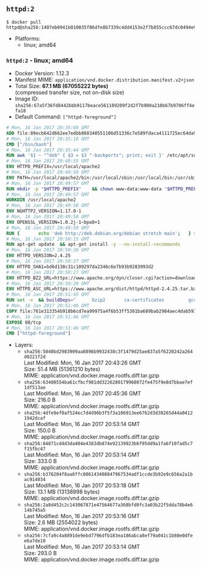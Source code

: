 ## `httpd:2`

```console
$ docker pull httpd@sha256:1407eb0941b010035f86dfe8b7339c4dd4153e2f7b855ccc67dc0494e9f2756c
```

-	Platforms:
	-	linux; amd64

### `httpd:2` - linux; amd64

-	Docker Version: 1.12.3
-	Manifest MIME: `application/vnd.docker.distribution.manifest.v2+json`
-	Total Size: **67.1 MB (67055222 bytes)**  
	(compressed transfer size, not on-disk size)
-	Image ID: `sha256:67a5f36fd8442bbb9117beace561109209f2d2f7b900a210b67b9706ff4efa18`
-	Default Command: `["httpd-foreground"]`

```dockerfile
# Mon, 16 Jan 2017 20:35:09 GMT
ADD file:89ecb642d662ee7edbb868340551106d51336c7e589fdaca4111725ec64da957 in / 
# Mon, 16 Jan 2017 20:35:16 GMT
CMD ["/bin/bash"]
# Mon, 16 Jan 2017 20:35:44 GMT
RUN awk '$1 ~ "^deb" { $3 = $3 "-backports"; print; exit }' /etc/apt/sources.list > /etc/apt/sources.list.d/backports.list
# Mon, 16 Jan 2017 20:49:55 GMT
ENV HTTPD_PREFIX=/usr/local/apache2
# Mon, 16 Jan 2017 20:49:56 GMT
ENV PATH=/usr/local/apache2/bin:/usr/local/sbin:/usr/local/bin:/usr/sbin:/usr/bin:/sbin:/bin
# Mon, 16 Jan 2017 20:49:57 GMT
RUN mkdir -p "$HTTPD_PREFIX" 	&& chown www-data:www-data "$HTTPD_PREFIX"
# Mon, 16 Jan 2017 20:49:57 GMT
WORKDIR /usr/local/apache2
# Mon, 16 Jan 2017 20:49:58 GMT
ENV NGHTTP2_VERSION=1.17.0-1
# Mon, 16 Jan 2017 20:49:58 GMT
ENV OPENSSL_VERSION=1.0.2j-1~bpo8+1
# Mon, 16 Jan 2017 20:49:59 GMT
RUN { 		echo 'deb http://deb.debian.org/debian stretch main'; 	} > /etc/apt/sources.list.d/stretch.list 	&& { 		echo 'Package: *'; 		echo 'Pin: release n=stretch'; 		echo 'Pin-Priority: -10'; 		echo; 		echo 'Package: libnghttp2*'; 		echo "Pin: version $NGHTTP2_VERSION"; 		echo 'Pin-Priority: 990'; 		echo; 	} > /etc/apt/preferences.d/unstable-nghttp2
# Mon, 16 Jan 2017 20:50:15 GMT
RUN apt-get update 	&& apt-get install -y --no-install-recommends 		libapr1 		libaprutil1 		libaprutil1-ldap 		libapr1-dev 		libaprutil1-dev 		liblua5.2-0 		libnghttp2-14=$NGHTTP2_VERSION 		libpcre++0 		libssl1.0.0=$OPENSSL_VERSION 		libxml2 	&& rm -r /var/lib/apt/lists/*
# Mon, 16 Jan 2017 20:50:26 GMT
ENV HTTPD_VERSION=2.4.25
# Mon, 16 Jan 2017 20:50:27 GMT
ENV HTTPD_SHA1=bd6d138c31c109297da2346c6e7b93b9283993d2
# Mon, 16 Jan 2017 20:50:27 GMT
ENV HTTPD_BZ2_URL=https://www.apache.org/dyn/closer.cgi?action=download&filename=httpd/httpd-2.4.25.tar.bz2
# Mon, 16 Jan 2017 20:50:28 GMT
ENV HTTPD_ASC_URL=https://www.apache.org/dist/httpd/httpd-2.4.25.tar.bz2.asc
# Mon, 16 Jan 2017 20:51:45 GMT
RUN set -x 	&& buildDeps=" 		bzip2 		ca-certificates 		gcc 		libnghttp2-dev=$NGHTTP2_VERSION 		liblua5.2-dev 		libpcre++-dev 		libssl-dev=$OPENSSL_VERSION 		libxml2-dev 		zlib1g-dev 		make 		wget 	" 	&& apt-get update 	&& apt-get install -y --no-install-recommends -V $buildDeps 	&& rm -r /var/lib/apt/lists/* 		&& wget -O httpd.tar.bz2 "$HTTPD_BZ2_URL" 	&& echo "$HTTPD_SHA1 *httpd.tar.bz2" | sha1sum -c - 	&& wget -O httpd.tar.bz2.asc "$HTTPD_ASC_URL" 	&& export GNUPGHOME="$(mktemp -d)" 	&& gpg --keyserver ha.pool.sks-keyservers.net --recv-keys A93D62ECC3C8EA12DB220EC934EA76E6791485A8 	&& gpg --batch --verify httpd.tar.bz2.asc httpd.tar.bz2 	&& rm -r "$GNUPGHOME" httpd.tar.bz2.asc 		&& mkdir -p src 	&& tar -xf httpd.tar.bz2 -C src --strip-components=1 	&& rm httpd.tar.bz2 	&& cd src 		&& ./configure 		--prefix="$HTTPD_PREFIX" 		--enable-mods-shared=reallyall 	&& make -j "$(nproc)" 	&& make install 		&& cd .. 	&& rm -r src man manual 		&& sed -ri 		-e 's!^(\s*CustomLog)\s+\S+!\1 /proc/self/fd/1!g' 		-e 's!^(\s*ErrorLog)\s+\S+!\1 /proc/self/fd/2!g' 		"$HTTPD_PREFIX/conf/httpd.conf" 		&& apt-get purge -y --auto-remove $buildDeps
# Mon, 16 Jan 2017 20:51:46 GMT
COPY file:761e313354b918b6cd7ea99975a4f6b53ff5381ba689bab2984aec4dab597215 in /usr/local/bin/ 
# Mon, 16 Jan 2017 20:51:46 GMT
EXPOSE 80/tcp
# Mon, 16 Jan 2017 20:51:46 GMT
CMD ["httpd-foreground"]
```

-	Layers:
	-	`sha256:5040bd2983909aa8896b9932438c3f1479d25ae837a5f6220242a264d0221f2d`  
		Last Modified: Mon, 16 Jan 2017 20:43:26 GMT  
		Size: 51.4 MB (51361210 bytes)  
		MIME: application/vnd.docker.image.rootfs.diff.tar.gzip
	-	`sha256:63408554ba61cfbcf981dd3226280179968072fe475f9e8d7bbae7ef1df513ae`  
		Last Modified: Mon, 16 Jan 2017 20:45:36 GMT  
		Size: 216.0 B  
		MIME: application/vnd.docker.image.rootfs.diff.tar.gzip
	-	`sha256:4dfe9ef0af524ec7d4d96b3f5f3a106913ee6762d3d38265d44a04121942dcaf`  
		Last Modified: Mon, 16 Jan 2017 20:53:14 GMT  
		Size: 150.0 B  
		MIME: application/vnd.docker.image.rootfs.diff.tar.gzip
	-	`sha256:84871cd4d3da404e4383db874e92139923b6f95dd9a1fa6f10fad5c7f15fbc47`  
		Last Modified: Mon, 16 Jan 2017 20:53:14 GMT  
		Size: 333.0 B  
		MIME: application/vnd.docker.image.rootfs.diff.tar.gzip
	-	`sha256:b376204f8aa6ffc806143408847967534adf1ccde3b92e9c656a2a1bac914034`  
		Last Modified: Mon, 16 Jan 2017 20:53:18 GMT  
		Size: 13.1 MB (13138998 bytes)  
		MIME: application/vnd.docker.image.rootfs.diff.tar.gzip
	-	`sha256:2a8d452c2c143067871e47564677a368bfd0fc3a03b22f5dda78b4e614b745a5`  
		Last Modified: Mon, 16 Jan 2017 20:53:16 GMT  
		Size: 2.6 MB (2554022 bytes)  
		MIME: application/vnd.docker.image.rootfs.diff.tar.gzip
	-	`sha256:7cfa9c4a8891de9ebd7796dfb183ea186abca8ef79a041c1b80e0dfee6a7de10`  
		Last Modified: Mon, 16 Jan 2017 20:53:14 GMT  
		Size: 293.0 B  
		MIME: application/vnd.docker.image.rootfs.diff.tar.gzip
